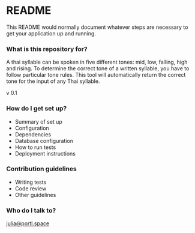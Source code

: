 # README #

This README would normally document whatever steps are necessary to get your application up and running.

### What is this repository for? ###

A thai syllable can be spoken in five different tones: mid, low, falling, high and rising.
To determine the correct tone of a written syllable, you have to follow particular tone rules.
This tool will automatically return the correct tone for the input of any Thai syllable.

v 0.1

### How do I get set up? ###

* Summary of set up
* Configuration
* Dependencies
* Database configuration
* How to run tests
* Deployment instructions

### Contribution guidelines ###

* Writing tests
* Code review
* Other guidelines

### Who do I talk to? ###

julia@portl.space
